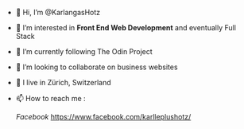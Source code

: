 - 👋 Hi, I’m @KarlangasHotz
- 👀 I’m interested in <strong>Front End Web Development</strong> and eventually Full Stack
- 🌱 I’m currently following The Odin Project 
- 💞️ I’m looking to collaborate on business websites
- 📍  I live in Zürich, Switzerland
- 📫 How to reach me : 
   
   <em>Facebook</em> https://www.facebook.com/karlleplushotz/
    
    




<!---
KarlangasHotz/KarlangasHotz is a ✨ special ✨ repository because its `README.md` (this file) appears on your GitHub profile.
You can click the Preview link to take a look at your changes.
--->
